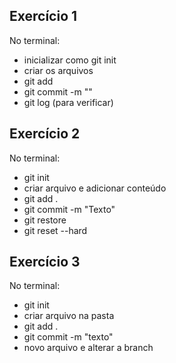 ## Exercício 1
No terminal:
* inicializar como git init
* criar os arquivos
* git add <nome do arquivo>
* git commit -m "<nome dos commits>"
* git log (para verificar)


## Exercício 2
No terminal:
* git init
* criar arquivo e adicionar conteúdo
* git add .
* git commit -m "Texto"
* git restore <nome do arquivo>
* git reset --hard


## Exercício 3
No terminal:
* git init
* criar arquivo na pasta
* git add .
* git commit -m "texto"
* novo arquivo e alterar a branch
